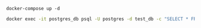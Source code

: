 ```shell
docker-compose up -d
```

```sh
docker exec -it postgres_db psql -U postgres -d test_db -c "SELECT * FROM contacts"
```
